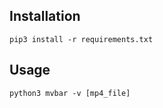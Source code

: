 ## Installation
```
pip3 install -r requirements.txt
```

## Usage
```
python3 mvbar -v [mp4_file]
```
